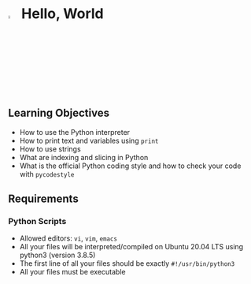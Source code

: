 # <a  href="https://www.python.org/"> <img src="https://upload.wikimedia.org/wikipedia/commons/thumb/1/1f/Python_logo_01.svg/800px-Python_logo_01.svg.png" alt="Python Language" width=4% heigth=4% ></img></a> Hello, World

## Learning Objectives
- How to use the Python interpreter
- How to print text and variables using `print`
- How to use strings
- What are indexing and slicing in Python
- What is the official Python coding style and how to check your code with `pycodestyle`
## Requirements
### Python Scripts
- Allowed editors: `vi`, `vim`, `emacs`
- All your files will be interpreted/compiled on Ubuntu 20.04 LTS using python3 (version 3.8.5)
- The first line of all your files should be exactly `#!/usr/bin/python3`
- All your files must be executable